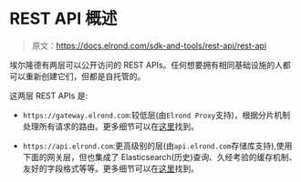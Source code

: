 # REST API 概述

> 原文：<https://docs.elrond.com/sdk-and-tools/rest-api/rest-api>

 埃尔隆德有两层可以公开访问的 REST APIs。任何想要拥有相同基础设施的人都可以重新创建它们，但都是自托管的。

这两层 REST APIs 是:

*   `https://gateway.elrond.com`:较低层(由`Elrond Proxy`支持)，根据分片机制处理所有请求的路由。更多细节可以在[这里](/sdk-and-tools/rest-api/gateway-overview)找到。

*   `https://api.elrond.com`:更高级别的层(由`api.elrond.com`存储库支持),使用下面的网关层，但也集成了 Elasticsearch(历史)查询、久经考验的缓存机制、友好的字段格式等等。更多细节可以在[这里](/sdk-and-tools/rest-api/api-elrond-com)找到。